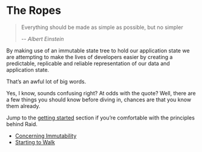 
# The Ropes

> Everything should be made as simple as possible, but no simpler
>
> -- <cite>Albert Einstein</cite>

By making use of an immutable state tree to hold our application state we are attempting to make the lives of developers easier by creating a predictable, replicable and reliable representation of our data and application state.

That’s an awful lot of big words.

Yes, I know, sounds confusing right? At odds with the quote? Well, there are a few things you should know before diving in, chances are that you know them already.

Jump to the [getting started](getting-started.html) section if you’re comfortable with the principles behind Raid.

* [Concerning Immutability](immutability.html)
* [Starting to Walk](starting-to-walk.html)
